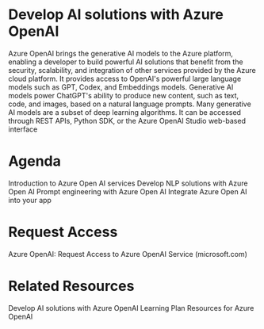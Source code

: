 # Develop AI solutions with Azure OpenAI
Azure OpenAI brings the generative AI models to the Azure platform, enabling a developer to build powerful AI solutions that benefit from the security, scalability, and integration of other services provided by the Azure cloud platform. It provides access to OpenAI's powerful large language models such as GPT, Codex, and Embeddings models. Generative AI models power ChatGPT's ability to produce new content, such as text, code, and images, based on a natural language prompts. Many generative AI models are a subset of deep learning algorithms. It can be accessed through REST APIs, Python SDK, or the Azure OpenAI Studio web-based interface

# Agenda 
Introduction to Azure Open AI services
Develop NLP solutions with Azure Open AI
Prompt engineering with Azure Open AI
Integrate Azure Open AI into your app

# Request Access
Azure OpenAI: Request Access to Azure OpenAI Service (microsoft.com)

# Related Resources
Develop AI solutions with Azure OpenAI
Learning Plan Resources for Azure OpenAI





